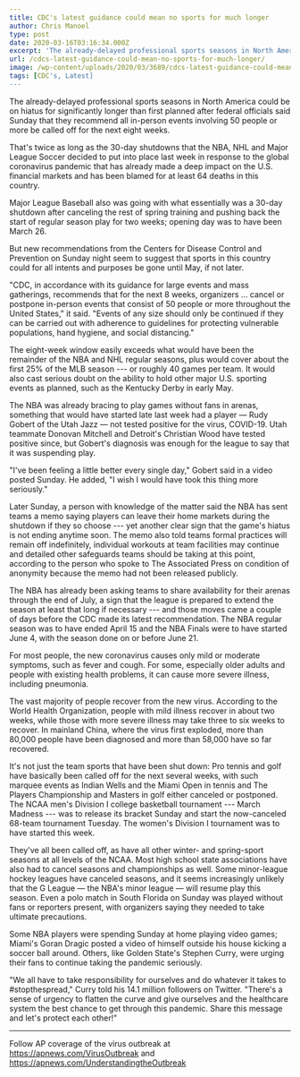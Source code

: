 ```yaml
---
title: CDC's latest guidance could mean no sports for much longer
author: Chris Manoel
type: post
date: 2020-03-16T03:16:34.000Z
excerpt: 'The already-delayed professional sports seasons in North America could be on hiatus for significantly longer than first planned after federal officials said Sunday that they recommend all in-person events involving 50 people or more be called off for the next eight weeks.That''s twice as long as the 30-day shutdowns that the NBA, NHL and Major&hellip;'
url: /cdcs-latest-guidance-could-mean-no-sports-for-much-longer/
image: /wp-content/uploads/2020/03/3689/cdcs-latest-guidance-could-mean-no-sports-for-much-longer.jpg
tags: [CDC's, Latest]
---
```


The already-delayed professional sports seasons in North America could be on hiatus for significantly longer than first planned after federal officials said Sunday that they recommend all in-person events involving 50 people or more be called off for the next eight weeks.

That's twice as long as the 30-day shutdowns that the NBA, NHL and Major League Soccer decided to put into place last week in response to the global coronavirus pandemic that has already made a deep impact on the U.S. financial markets and has been blamed for at least 64 deaths in this country.

Major League Baseball also was going with what essentially was a 30-day shutdown after canceling the rest of spring training and pushing back the start of regular season play for two weeks; opening day was to have been March 26.

But new recommendations from the Centers for Disease Control and Prevention on Sunday night seem to suggest that sports in this country could for all intents and purposes be gone until May, if not later.

"CDC, in accordance with its guidance for large events and mass gatherings, recommends that for the next 8 weeks, organizers … cancel or postpone in-person events that consist of 50 people or more throughout the United States," it said. "Events of any size should only be continued if they can be carried out with adherence to guidelines for protecting vulnerable populations, hand hygiene, and social distancing."

The eight-week window easily exceeds what would have been the remainder of the NBA and NHL regular seasons, plus would cover about the first 25% of the MLB season --- or roughly 40 games per team. It would also cast serious doubt on the ability to hold other major U.S. sporting events as planned, such as the Kentucky Derby in early May.

The NBA was already bracing to play games without fans in arenas, something that would have started late last week had a player — Rudy Gobert of the Utah Jazz — not tested positive for the virus, COVID-19. Utah teammate Donovan Mitchell and Detroit's Christian Wood have tested positive since, but Gobert's diagnosis was enough for the league to say that it was suspending play.

"I've been feeling a little better every single day," Gobert said in a video posted Sunday. He added, "I wish I would have took this thing more seriously."

Later Sunday, a person with knowledge of the matter said the NBA has sent teams a memo saying players can leave their home markets during the shutdown if they so choose --- yet another clear sign that the game's hiatus is not ending anytime soon. The memo also told teams formal practices will remain off indefinitely, individual workouts at team facilities may continue and detailed other safeguards teams should be taking at this point, according to the person who spoke to The Associated Press on condition of anonymity because the memo had not been released publicly.

The NBA has already been asking teams to share availability for their arenas through the end of July, a sign that the league is prepared to extend the season at least that long if necessary --- and those moves came a couple of days before the CDC made its latest recommendation. The NBA regular season was to have ended April 15 and the NBA Finals were to have started June 4, with the season done on or before June 21.

For most people, the new coronavirus causes only mild or moderate symptoms, such as fever and cough. For some, especially older adults and people with existing health problems, it can cause more severe illness, including pneumonia.

The vast majority of people recover from the new virus. According to the World Health Organization, people with mild illness recover in about two weeks, while those with more severe illness may take three to six weeks to recover. In mainland China, where the virus first exploded, more than 80,000 people have been diagnosed and more than 58,000 have so far recovered.

It's not just the team sports that have been shut down: Pro tennis and golf have basically been called off for the next several weeks, with such marquee events as Indian Wells and the Miami Open in tennis and The Players Championship and Masters in golf either canceled or postponed. The NCAA men's Division I college basketball tournament --- March Madness --- was to release its bracket Sunday and start the now-canceled 68-team tournament Tuesday. The women's Division I tournament was to have started this week.

They've all been called off, as have all other winter- and spring-sport seasons at all levels of the NCAA. Most high school state associations have also had to cancel seasons and championships as well. Some minor-league hockey leagues have canceled seasons, and it seems increasingly unlikely that the G League — the NBA's minor league — will resume play this season. Even a polo match in South Florida on Sunday was played without fans or reporters present, with organizers saying they needed to take ultimate precautions.

Some NBA players were spending Sunday at home playing video games; Miami's Goran Dragic posted a video of himself outside his house kicking a soccer ball around. Others, like Golden State's Stephen Curry, were urging their fans to continue taking the pandemic seriously.

"We all have to take responsibility for ourselves and do whatever it takes to #stopthespread," Curry told his 14.1 million followers on Twitter. "There's a sense of urgency to flatten the curve and give ourselves and the healthcare system the best chance to get through this pandemic. Share this message and let's protect each other!"

* * *

Follow AP coverage of the virus outbreak at <https://apnews.com/VirusOutbreak> and <https://apnews.com/UnderstandingtheOutbreak>
